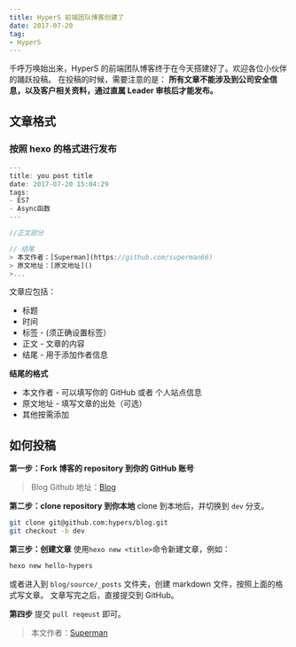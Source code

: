 ```yaml
---
title: HyperS 前端团队博客创建了
date: 2017-07-20
tag: 
- HyperS
---
```


千呼万唤始出来，HyperS 的前端团队博客终于在今天搭建好了。欢迎各位小伙伴的踊跃投稿。
在投稿的时候，需要注意的是：
**所有文章不能涉及到公司安全信息，以及客户相关资料，通过直属 Leader 审核后才能发布。**

## 文章格式
### 按照 hexo 的格式进行发布
```javascript
---
title: you post title
date: 2017-07-20 15:04:29
tags:
- ES7
- Async函数
---

//正文部分

// 结尾
> 本文作者：[Superman](https://github.com/superman66)
> 原文地址：[原文地址]()
>...
```
文章应包括：
* 标题
* 时间
* 标签 - (须正确设置标签）
* 正文 - 文章的内容
* 结尾 - 用于添加作者信息

**结尾的格式**

* 本文作者 - 可以填写你的 GitHub 或者 个人站点信息
* 原文地址 - 填写文章的出处（可选）
* 其他按需添加

## 如何投稿
**第一步：Fork 博客的 repository 到你的 GitHub 账号**

>Blog Github 地址：[Blog](https://github.com/hypers/blog)

**第二步：clone repository 到你本地**
clone 到本地后，并切换到 `dev` 分支。
```bash
git clone git@github.com:hypers/blog.git
git checkout -b dev
```

**第三步：创建文章**
使用`hexo new <title>`命令新建文章，例如：

```bash
hexo new hello-hypers
```

或者进入到 `blog/source/_posts` 文件夹，创建 markdown 文件，按照上面的格式写文章。
文章写完之后，直接提交到 GitHub。

**第四步**
提交 `pull reqeust` 即可。


> 本文作者：[Superman](https://github.com/superman66)
